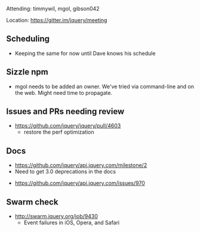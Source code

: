 Attending: timmywil, mgol, gibson042

Location: https://gitter.im/jquery/meeting

## Scheduling
* Keeping the same for now until Dave knows his schedule

## Sizzle npm
* mgol needs to be added an owner. We've tried via command-line and on the web. Might need time to propagate.

## Issues and PRs needing review
* https://github.com/jquery/jquery/pull/4603
	- restore the perf optimization

## Docs
* https://github.com/jquery/api.jquery.com/milestone/2
* Need to get 3.0 deprecations in the docs
- https://github.com/jquery/api.jquery.com/issues/970

## Swarm check
* http://swarm.jquery.org/job/9430
	- Event failures in iOS, Opera, and Safari
